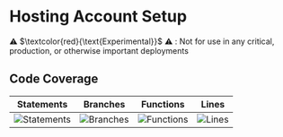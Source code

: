 
# Hosting Account Setup

⚠️ $\textcolor{red}{\text{Experimental}}$ ⚠️ : Not for use in any critical, production, or otherwise important deployments

## Code Coverage

| Statements                  | Branches                | Functions                 | Lines             |
| --------------------------- | ----------------------- | ------------------------- | ----------------- |
| ![Statements](https://img.shields.io/badge/statements-96.77%25-brightgreen.svg?style=flat) | ![Branches](https://img.shields.io/badge/branches-90.38%25-brightgreen.svg?style=flat) | ![Functions](https://img.shields.io/badge/functions-97.82%25-brightgreen.svg?style=flat) | ![Lines](https://img.shields.io/badge/lines-96.72%25-brightgreen.svg?style=flat) |

